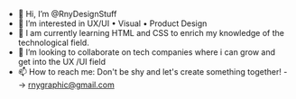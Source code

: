 - 👋 Hi, I’m @RnyDesignStuff
- 👀 I’m interested in UX/UI • Visual • Product Design
- 🌱 I am currently learning HTML and CSS to enrich my knowledge of the technological field.
- 💞️ I’m looking to collaborate on tech companies where i can grow and get into the UX /UI field
- 📫 How to reach me: Don't be shy and let's create something together! --> rnygraphic@gmail.com

<!---
RnyDesignStuff/RnyDesignStuff is a ✨ special ✨ repository because its `README.md` (this file) appears on your GitHub profile.
You can click the Preview link to take a look at your changes.
--->
